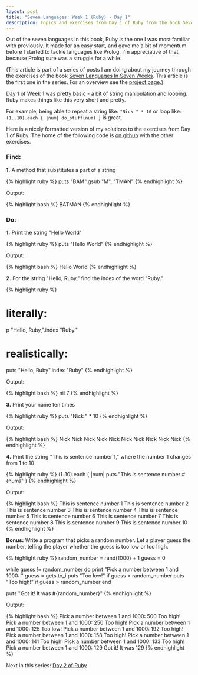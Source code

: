 ```yaml
---
layout: post
title: "Seven Languages: Week 1 (Ruby) - Day 1"
description: Topics and exercises from Day 1 of Ruby from the book Seven Languages In Seven Weeks.
---
```


Out of the seven languages in this book, Ruby is the one I was most familiar
with previously. It made for an easy start, and gave me a bit of momentum before
I started to tackle languages like Prolog. I'm appreciative of that, because
Prolog sure was a struggle for a while.

<div class="interjection"><p>
(This article is part of a series of posts I am doing about my journey through the exercises of the book <a href="http://pragprog.com/book/btlang/seven-languages-in-seven-weeks">Seven Languages In Seven Weeks</a>. This article is the first one in the series. For an overview see the <a href="/projects/seven-languages-in-seven-weeks/">project page</a>.)
</p></div>

Day 1 of Week 1 was pretty basic - a bit of string manipulation and looping.
Ruby makes things like this very short and pretty. 

For example, being able to
repeat a string like: `"Nick " * 10` or loop like: 
`(1..10).each { |num| do_stuff(num) }` is great.

Here is a nicely formatted version of my solutions to the exercises from Day 1 of Ruby. The home of the following code is [on github](https://github.com/nickknw/seven-languages-in-seven-weeks/blob/master/week-1-ruby/day1.rb) with the other exercises.  

<div id="formatted_solutions">

<h3>Find:</h3>

<div class="question"><b>1.</b> A method that substitutes a part of a
string</div>

{% highlight ruby %}
puts "BAM".gsub "M", "TMAN"
{% endhighlight %}

<div class="tiny_title">Output:</div>

{% highlight bash %}
BATMAN
{% endhighlight %}

<h3>Do:</h3>

<div class="question"><b>1.</b> Print the string "Hello World"</div>

{% highlight ruby %}
puts "Hello World"
{% endhighlight %}

<div class="tiny_title">Output:</div>

{% highlight bash %}
Hello World
{% endhighlight %}

<div class="question"><b>2.</b> For the string "Hello, Ruby," find the index of the word "Ruby."</div>

{% highlight ruby %}
# literally:
p "Hello, Ruby,".index "Ruby."
# realistically:
puts "Hello, Ruby".index "Ruby"
{% endhighlight %}

<div class="tiny_title">Output:</div>

{% highlight bash %}
nil
7
{% endhighlight %}

<div class="question"><b>3.</b> Print your name ten times</div>

{% highlight ruby %}
puts "Nick " * 10
{% endhighlight %}

<div class="tiny_title">Output:</div>

{% highlight bash %}
Nick Nick Nick Nick Nick Nick Nick Nick Nick Nick 
{% endhighlight %}

<div class="question"><b>4.</b> Print the string "This is sentence number 1," where the number 1 changes from 1 to 10</div>

{% highlight ruby %}
(1..10).each { |num| puts "This is sentence number #{num}" }
{% endhighlight %}

<div class="tiny_title">Output:</div>

{% highlight bash %}
This is sentence number 1
This is sentence number 2
This is sentence number 3
This is sentence number 4
This is sentence number 5
This is sentence number 6
This is sentence number 7
This is sentence number 8
This is sentence number 9
This is sentence number 10
{% endhighlight %}

<div class="question"><b>Bonus:</b> Write a program that picks a random number. Let a player guess the number, telling the player whether the guess is too low or too high.</div>

{% highlight ruby %}
random_number = rand(1000) + 1
guess = 0

while guess != random_number do
    print "Pick a number between 1 and 1000: "
    guess = gets.to_i
    puts "Too low!" if guess < random_number
    puts "Too high!" if guess > random_number
end

puts "Got it! It was #{random_number}"
{% endhighlight %}

<div class="tiny_title">Output:</div>

{% highlight bash %}
Pick a number between 1 and 1000: 500
Too high!
Pick a number between 1 and 1000: 250
Too high!
Pick a number between 1 and 1000: 125
Too low!
Pick a number between 1 and 1000: 192
Too high!
Pick a number between 1 and 1000: 158
Too high!
Pick a number between 1 and 1000: 141
Too high!
Pick a number between 1 and 1000: 133
Too high!
Pick a number between 1 and 1000: 129
Got it! It was 129
{% endhighlight %}

</div>

Next in this series: [Day 2 of Ruby](/blog/2011/12/04/seven-languages-week-1-day-2/)
